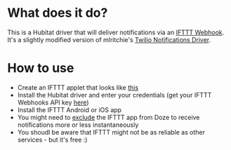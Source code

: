 # What does it do?

This is a Hubitat driver that will deliver notifications via an [IFTTT Webhook](https://ifttt.com/maker_webhooks). It's a slightly modified version of mlritchie's [Twilio Notifications Driver](https://community.hubitat.com/t/twilio-notifications-driver/1676).

# How to use

* Create an IFTTT applet that looks like [this](https://raw.githubusercontent.com/janwerner/hubitat/master/Drivers/IFTTT%20Notifications/ifttt_applet.PNG)
* Install the Hubitat driver and enter your credentials (get your IFTTT Webhooks API key [here](https://ifttt.com/services/maker_webhooks/settings))
* Install the IFTTT Android or iOS app
* You might need to [exclude](https://gizmodo.com/how-to-exclude-certain-apps-from-androids-battery-savin-1742064352) the IFTTT app from Doze to receive notifications more or less instantaneously
* You shoudl be aware that IFTTT might not be as reliable as other services - but it's free :)
